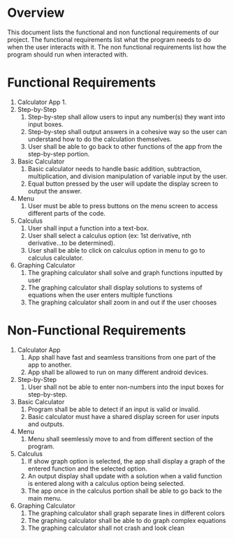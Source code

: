 # Overview

This document lists the functional and non functional requirements of our project.
The functional requirements list what the program needs to do when the user interacts with it.
The non functional requirements list how the program should run when interacted with.

# Functional Requirements

1. Calculator App
    1.
2. Step-by-Step
    1. Step-by-step shall allow users to input any number(s) they want into input boxes.
    2. Step-by-step shall output answers in a cohesive way so the user can understand how to do the calculation themselves.
    3. User shall be able to go back to other functions of the app from the step-by-step portion.
3. Basic Calculator
    1. Basic calculator needs to handle basic addition, subtraction, multiplication, and division manipulation of variable input by the user.
    2. Equal button pressed by the user will update the display screen to output the answer.
4. Menu
    1. User must be able to press buttons on the menu screen to access different parts of the code.
5. Calculus
    1. User shall input a function into a text-box.
    2. User shall select a calculus option (ex: 1st derivative, nth derivative...to be determined).
    3. User shall be able to click on calculus option in menu to go to calculus calculator.
6. Graphing Calculator
    1. The graphing calculator shall solve and graph functions inputted by user
    2. The graphing calculator shall display solutions to systems of equations when the user enters multiple functions
    3. The graphing calculator shall zoom in and out if the user chooses


# Non-Functional Requirements

1. Calculator App
    1. App shall have fast and seamless transitions from one part of the app to another.
    2. App shall be allowed to run on many different android devices.
2. Step-by-Step
    1. User shall not be able to enter non-numbers into the input boxes for step-by-step.
3. Basic Calculator
    1. Program shall be able to detect if an input is valid or invalid.
    2. Basic calculator must have a shared display screen for user inputs and outputs.
4. Menu
    1. Menu shall seemlessly move to and from different section of the program.
5. Calculus
    1. If show graph option is selected, the app shall display a graph of the entered function and the selected option.
    2. An output display shall update with a solution when a valid function is entered along with a calculus option being selected.
    3. The app once in the calculus portion shall be able to go back to the main menu.
6. Graphing Calculator
    1. The graphing calculator shall graph separate lines in different colors
    2. The graphing calculator shall be able to do graph complex equations
    3. The graphing calculator shall not crash and look clean

    

